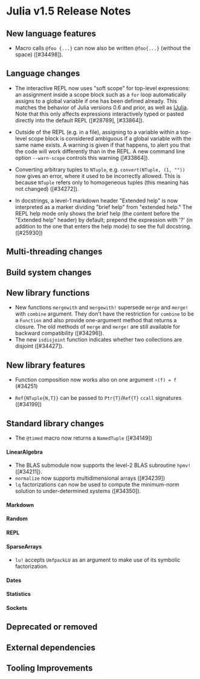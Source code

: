 Julia v1.5 Release Notes
========================

New language features
---------------------
* Macro calls `@foo {...}` can now also be written `@foo{...}` (without the space) ([#34498]).

Language changes
----------------

* The interactive REPL now uses "soft scope" for top-level expressions: an assignment inside a
  scope block such as a `for` loop automatically assigns to a global variable if one has been
  defined already. This matches the behavior of Julia versions 0.6 and prior, as well as
  [IJulia](https://github.com/JuliaLang/IJulia.jl).
  Note that this only affects expressions interactively typed or pasted directly into the
  default REPL ([#28789], [#33864]).

* Outside of the REPL (e.g. in a file), assigning to a variable within a top-level scope
  block is considered ambiguous if a global variable with the same name exists.
  A warning is given if that happens, to alert you that the code will work differently
  than in the REPL.
  A new command line option `--warn-scope` controls this warning ([#33864]).

* Converting arbitrary tuples to `NTuple`, e.g. `convert(NTuple, (1, ""))` now gives an error,
  where it used to be incorrectly allowed. This is because `NTuple` refers only to homogeneous
  tuples (this meaning has not changed) ([#34272]).

* In docstrings, a level-1 markdown header "Extended help" is now
  interpreted as a marker dividing "brief help" from "extended help."
  The REPL help mode only shows the brief help (the content before the
  "Extended help" header) by default; prepend the expression with '?'
  (in addition to the one that enters the help mode) to see the full
  docstring. ([#25930])

Multi-threading changes
-----------------------


Build system changes
--------------------


New library functions
---------------------

* New functions `mergewith` and `mergewith!` supersede `merge` and `merge!` with `combine`
  argument.  They don't have the restriction for `combine` to be a `Function` and also
  provide one-argument method that returns a closure.  The old methods of `merge` and
  `merge!` are still available for backward compatibility ([#34296]).
* The new `isdisjoint` function indicates whether two collections are disjoint ([#34427]).

New library features
--------------------
* Function composition now works also on one argument `∘(f) = f` (#34251)

* `Ref{NTuple{N,T}}` can be passed to `Ptr{T}`/`Ref{T}` `ccall` signatures ([#34199])


Standard library changes
------------------------
* The `@timed` macro now returns a `NamedTuple` ([#34149])

#### LinearAlgebra
* The BLAS submodule now supports the level-2 BLAS subroutine `hpmv!` ([#34211]).
* `normalize` now supports multidimensional arrays ([#34239])
* `lq` factorizations can now be used to compute the minimum-norm solution to under-determined systems ([#34350]).

#### Markdown


#### Random


#### REPL


#### SparseArrays
* `lu!` accepts `UmfpackLU` as an argument to make use of its symbolic factorization.

#### Dates

#### Statistics


#### Sockets


Deprecated or removed
---------------------

External dependencies
---------------------

Tooling Improvements
---------------------


<!--- generated by NEWS-update.jl: -->
